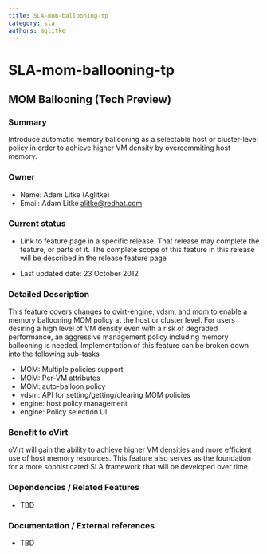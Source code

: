 ```yaml
---
title: SLA-mom-ballooning-tp
category: sla
authors: aglitke
---
```


# SLA-mom-ballooning-tp

## MOM Ballooning (Tech Preview)

### Summary

Introduce automatic memory ballooning as a selectable host or cluster-level policy in order to achieve higher VM density by overcommiting host memory.

### Owner

*   Name: Adam Litke (Aglitke)
*   Email: Adam Litke <alitke@redhat.com>

### Current status

*   Link to feature page in a specific release. That release may complete the feature, or parts of it. The complete scope of this feature in this release will be described in the release feature page

<!-- -->

*   Last updated date: 23 October 2012

### Detailed Description

This feature covers changes to ovirt-engine, vdsm, and mom to enable a memory ballooning MOM policy at the host or cluster level. For users desiring a high level of VM density even with a risk of degraded performance, an aggressive management policy including memory ballooning is needed. Implementation of this feature can be broken down into the following sub-tasks

*   MOM: Multiple policies support
*   MOM: Per-VM attributes
*   MOM: auto-balloon policy
*   vdsm: API for setting/getting/clearing MOM policies
*   engine: host policy management
*   engine: Policy selection UI

### Benefit to oVirt

oVirt will gain the ability to achieve higher VM densities and more efficient use of host memory resources. This feature also serves as the foundation for a more sophisticated SLA framework that will be developed over time.

### Dependencies / Related Features

*   TBD

### Documentation / External references

*   TBD



